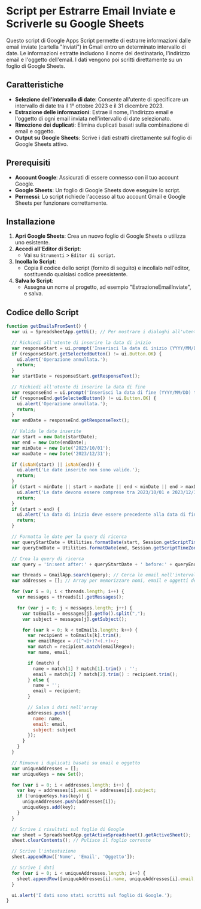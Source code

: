# Script per Estrarre Email Inviate e Scriverle su Google Sheets

Questo script di Google Apps Script permette di estrarre informazioni dalle email inviate (cartella "Inviati") in Gmail entro un determinato intervallo di date. Le informazioni estratte includono il nome del destinatario, l'indirizzo email e l'oggetto dell'email. I dati vengono poi scritti direttamente su un foglio di Google Sheets.

## Caratteristiche

- **Selezione dell'intervallo di date**: Consente all'utente di specificare un intervallo di date tra il 1° ottobre 2023 e il 31 dicembre 2023.
- **Estrazione delle informazioni**: Estrae il nome, l'indirizzo email e l'oggetto di ogni email inviata nell'intervallo di date selezionato.
- **Rimozione dei duplicati**: Elimina duplicati basati sulla combinazione di email e oggetto.
- **Output su Google Sheets**: Scrive i dati estratti direttamente sul foglio di Google Sheets attivo.

## Prerequisiti

- **Account Google**: Assicurati di essere connesso con il tuo account Google.
- **Google Sheets**: Un foglio di Google Sheets dove eseguire lo script.
- **Permessi**: Lo script richiede l'accesso al tuo account Gmail e Google Sheets per funzionare correttamente.

## Installazione

1. **Apri Google Sheets**: Crea un nuovo foglio di Google Sheets o utilizza uno esistente.
2. **Accedi all'Editor di Script**:
   - Vai su `Strumenti` > `Editor di script`.
3. **Incolla lo Script**:
   - Copia il codice dello script (fornito di seguito) e incollalo nell'editor, sostituendo qualsiasi codice preesistente.
4. **Salva lo Script**:
   - Assegna un nome al progetto, ad esempio "EstrazioneEmailInviate", e salva.

## Codice dello Script

```javascript
function getEmailsFromSent() {
  var ui = SpreadsheetApp.getUi(); // Per mostrare i dialoghi all'utente

  // Richiedi all'utente di inserire la data di inizio
  var responseStart = ui.prompt('Inserisci la data di inizio (YYYY/MM/DD) tra 2023/10/01 e 2023/12/31');
  if (responseStart.getSelectedButton() != ui.Button.OK) {
    ui.alert('Operazione annullata.');
    return;
  }
  var startDate = responseStart.getResponseText();

  // Richiedi all'utente di inserire la data di fine
  var responseEnd = ui.prompt('Inserisci la data di fine (YYYY/MM/DD) tra 2023/10/01 e 2023/12/31');
  if (responseEnd.getSelectedButton() != ui.Button.OK) {
    ui.alert('Operazione annullata.');
    return;
  }
  var endDate = responseEnd.getResponseText();

  // Valida le date inserite
  var start = new Date(startDate);
  var end = new Date(endDate);
  var minDate = new Date('2023/10/01');
  var maxDate = new Date('2023/12/31');

  if (isNaN(start) || isNaN(end)) {
    ui.alert('Le date inserite non sono valide.');
    return;
  }
  if (start < minDate || start > maxDate || end < minDate || end > maxDate) {
    ui.alert('Le date devono essere comprese tra 2023/10/01 e 2023/12/31.');
    return;
  }
  if (start > end) {
    ui.alert('La data di inizio deve essere precedente alla data di fine.');
    return;
  }

  // Formatta le date per la query di ricerca
  var queryStartDate = Utilities.formatDate(start, Session.getScriptTimeZone(), 'yyyy/MM/dd');
  var queryEndDate = Utilities.formatDate(end, Session.getScriptTimeZone(), 'yyyy/MM/dd');

  // Crea la query di ricerca
  var query = 'in:sent after:' + queryStartDate + ' before:' + queryEndDate;

  var threads = GmailApp.search(query); // Cerca le email nell'intervallo di date specificato
  var addresses = []; // Array per memorizzare nomi, email e oggetti delle email

  for (var i = 0; i < threads.length; i++) {
    var messages = threads[i].getMessages();

    for (var j = 0; j < messages.length; j++) {
      var toEmails = messages[j].getTo().split(",");
      var subject = messages[j].getSubject();

      for (var k = 0; k < toEmails.length; k++) {
        var recipient = toEmails[k].trim();
        var emailRegex = /([^<]+)?<(.+)>/;
        var match = recipient.match(emailRegex);
        var name, email;

        if (match) {
          name = match[1] ? match[1].trim() : '';
          email = match[2] ? match[2].trim() : recipient.trim();
        } else {
          name = '';
          email = recipient;
        }

        // Salva i dati nell'array
        addresses.push({
          name: name,
          email: email,
          subject: subject
        });
      }
    }
  }

  // Rimuove i duplicati basati su email e oggetto
  var uniqueAddresses = [];
  var uniqueKeys = new Set();

  for (var i = 0; i < addresses.length; i++) {
    var key = addresses[i].email + addresses[i].subject;
    if (!uniqueKeys.has(key)) {
      uniqueAddresses.push(addresses[i]);
      uniqueKeys.add(key);
    }
  }

  // Scrive i risultati sul foglio di Google
  var sheet = SpreadsheetApp.getActiveSpreadsheet().getActiveSheet();
  sheet.clearContents(); // Pulisce il foglio corrente

  // Scrive l'intestazione
  sheet.appendRow(['Nome', 'Email', 'Oggetto']);

  // Scrive i dati
  for (var i = 0; i < uniqueAddresses.length; i++) {
    sheet.appendRow([uniqueAddresses[i].name, uniqueAddresses[i].email, uniqueAddresses[i].subject]);
  }

  ui.alert('I dati sono stati scritti sul foglio di Google.');
}
